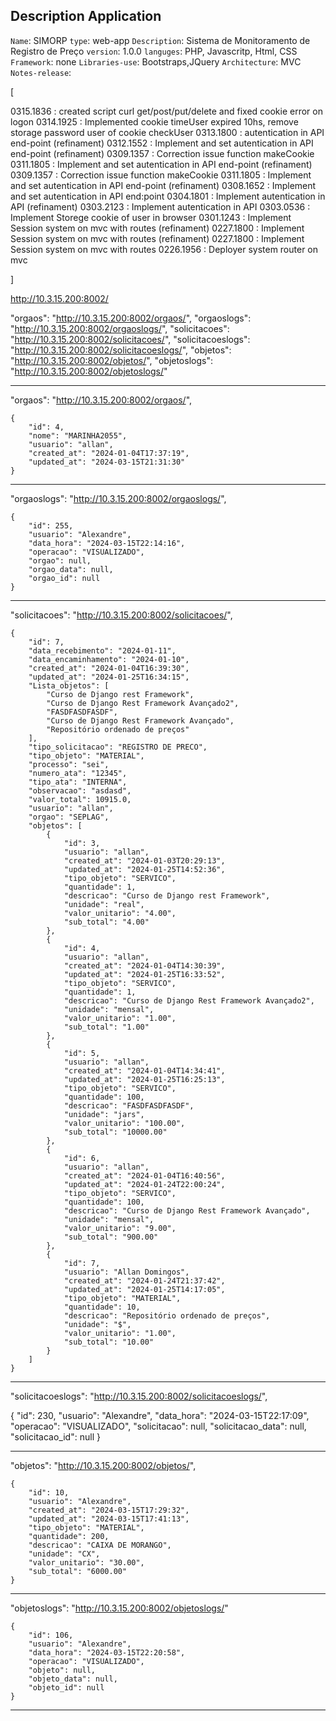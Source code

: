 ## Description Application

`Name`: SIMORP
`type`: web-app
`Description`: Sistema de Monitoramento de Registro de Preço
`version`: 1.0.0
`languges`: PHP, Javascritp, Html, CSS
`Framework`: none
`Libraries-use`: Bootstraps,JQuery
`Architecture`: MVC
`Notes-release`:

[

0315.1836 : created script curl get/post/put/delete and fixed cookie error on logon
0314.1925 : Implemented cookie timeUser expired 10hs, remove storage password user of cookie checkUser
0313.1800 : autentication in API end-point (refinament)
0312.1552 : Implement and set autentication in API end-point (refinament)
0309.1357 : Correction issue function makeCookie
0311.1805 : Implement and set autentication in API end-point (refinament)
0309.1357 : Correction issue function makeCookie
0311.1805 : Implement and set autentication in API end-point (refinament)
0308.1652 : Implement and set autentication in API end:point
0304.1801 : Implement autentication in API (refinament)
0303.2123 : Implement autentication in API
0303.0536 : Implement Storege cookie of user in browser
0301.1243 : Implement Session system on mvc with routes (refinament)
0227.1800 : Implement Session system on mvc with routes (refinament)
0227.1800 : Implement Session system on mvc with routes
0226.1956 : Deployer system router on mvc

]


 http://10.3.15.200:8002/

 "orgaos": "http://10.3.15.200:8002/orgaos/",
 "orgaoslogs": "http://10.3.15.200:8002/orgaoslogs/",
 "solicitacoes": "http://10.3.15.200:8002/solicitacoes/",
 "solicitacoeslogs": "http://10.3.15.200:8002/solicitacoeslogs/",
 "objetos": "http://10.3.15.200:8002/objetos/",
 "objetoslogs": "http://10.3.15.200:8002/objetoslogs/"

-------------------------------------------------------------------------------

 "orgaos": "http://10.3.15.200:8002/orgaos/",

    {
        "id": 4,
        "nome": "MARINHA2055",
        "usuario": "allan",
        "created_at": "2024-01-04T17:37:19",
        "updated_at": "2024-03-15T21:31:30"
    }

--------------------------------------------------------------------------------

"orgaoslogs": "http://10.3.15.200:8002/orgaoslogs/",

    {
        "id": 255,
        "usuario": "Alexandre",
        "data_hora": "2024-03-15T22:14:16",
        "operacao": "VISUALIZADO",
        "orgao": null,
        "orgao_data": null,
        "orgao_id": null
    }

--------------------------------------------------------------------------------

"solicitacoes": "http://10.3.15.200:8002/solicitacoes/",


    {
        "id": 7,
        "data_recebimento": "2024-01-11",
        "data_encaminhamento": "2024-01-10",
        "created_at": "2024-01-04T16:39:30",
        "updated_at": "2024-01-25T16:34:15",
        "Lista_objetos": [
            "Curso de Django rest Framework",
            "Curso de Django Rest Framework Avançado2",
            "FASDFASDFASDF",
            "Curso de Django Rest Framework Avançado",
            "Repositório ordenado de preços"
        ],
        "tipo_solicitacao": "REGISTRO DE PRECO",
        "tipo_objeto": "MATERIAL",
        "processo": "sei",
        "numero_ata": "12345",
        "tipo_ata": "INTERNA",
        "observacao": "asdasd",
        "valor_total": 10915.0,
        "usuario": "allan",
        "orgao": "SEPLAG",
        "objetos": [
            {
                "id": 3,
                "usuario": "allan",
                "created_at": "2024-01-03T20:29:13",
                "updated_at": "2024-01-25T14:52:36",
                "tipo_objeto": "SERVICO",
                "quantidade": 1,
                "descricao": "Curso de Django rest Framework",
                "unidade": "real",
                "valor_unitario": "4.00",
                "sub_total": "4.00"
            },
            {
                "id": 4,
                "usuario": "allan",
                "created_at": "2024-01-04T14:30:39",
                "updated_at": "2024-01-25T16:33:52",
                "tipo_objeto": "SERVICO",
                "quantidade": 1,
                "descricao": "Curso de Django Rest Framework Avançado2",
                "unidade": "mensal",
                "valor_unitario": "1.00",
                "sub_total": "1.00"
            },
            {
                "id": 5,
                "usuario": "allan",
                "created_at": "2024-01-04T14:34:41",
                "updated_at": "2024-01-25T16:25:13",
                "tipo_objeto": "SERVICO",
                "quantidade": 100,
                "descricao": "FASDFASDFASDF",
                "unidade": "jars",
                "valor_unitario": "100.00",
                "sub_total": "10000.00"
            },
            {
                "id": 6,
                "usuario": "allan",
                "created_at": "2024-01-04T16:40:56",
                "updated_at": "2024-01-24T22:00:24",
                "tipo_objeto": "SERVICO",
                "quantidade": 100,
                "descricao": "Curso de Django Rest Framework Avançado",
                "unidade": "mensal",
                "valor_unitario": "9.00",
                "sub_total": "900.00"
            },
            {
                "id": 7,
                "usuario": "Allan Domingos",
                "created_at": "2024-01-24T21:37:42",
                "updated_at": "2024-01-25T14:17:05",
                "tipo_objeto": "MATERIAL",
                "quantidade": 10,
                "descricao": "Repositório ordenado de preços",
                "unidade": "$",
                "valor_unitario": "1.00",
                "sub_total": "10.00"
            }
        ]
    }
    
--------------------------------------------------------------------------

"solicitacoeslogs": "http://10.3.15.200:8002/solicitacoeslogs/",

   {
        "id": 230,
        "usuario": "Alexandre",
        "data_hora": "2024-03-15T22:17:09",
        "operacao": "VISUALIZADO",
        "solicitacao": null,
        "solicitacao_data": null,
        "solicitacao_id": null
    }

-------------------------------------------------------------------------

"objetos": "http://10.3.15.200:8002/objetos/",


    {
        "id": 10,
        "usuario": "Alexandre",
        "created_at": "2024-03-15T17:29:32",
        "updated_at": "2024-03-15T17:41:13",
        "tipo_objeto": "MATERIAL",
        "quantidade": 200,
        "descricao": "CAIXA DE MORANGO",
        "unidade": "CX",
        "valor_unitario": "30.00",
        "sub_total": "6000.00"
    }

--------------------------------------------------------------------------

"objetoslogs": "http://10.3.15.200:8002/objetoslogs/"

    {
        "id": 106,
        "usuario": "Alexandre",
        "data_hora": "2024-03-15T22:20:58",
        "operacao": "VISUALIZADO",
        "objeto": null,
        "objeto_data": null,
        "objeto_id": null
    }

-------------------------------------------------------------------------